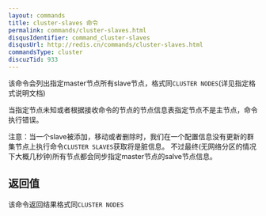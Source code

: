 ```yaml
---
layout: commands
title: cluster-slaves 命令
permalink: commands/cluster-slaves.html
disqusIdentifier: command_cluster-slaves
disqusUrl: http://redis.cn/commands/cluster-slaves.html
commandsType: cluster
discuzTid: 933
---
```


该命令会列出指定master节点所有slave节点，格式同`CLUSTER NODES`(详见指定格式说明文档)

当指定节点未知或者根据接收命令的节点的节点信息表指定节点不是主节点，命令执行错误。

注意：当一个slave被添加，移动或者删除时，我们在一个配置信息没有更新的群集节点上执行命令`CLUSTER SLAVES`获取将是脏信息。
不过最终(无网络分区的情况下大概几秒钟)所有节点都会同步指定master节点的salve节点信息。

## 返回值

该命令返回结果格式同`CLUSTER NODES`